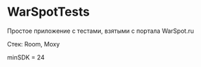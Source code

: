 # WarSpotTests

Простое приложение с тестами, взятыми с портала WarSpot.ru

Стек: Room, Moxy

minSDK = 24




